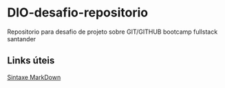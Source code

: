 # DIO-desafio-repositorio
Repositorio para desafio de projeto sobre GIT/GITHUB bootcamp fullstack santander

## Links úteis
[Sintaxe MarkDown](https://www.markdownguide.org/basic-syntax)
